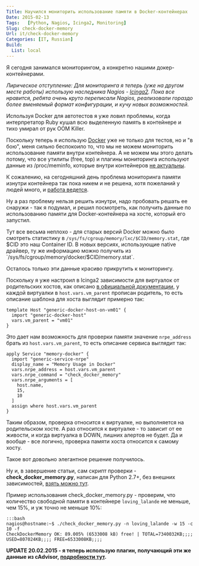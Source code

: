 ```yaml
---
Title: Научился мониторить использование памяти в Docker-контейнерах
Date: 2015-02-13
Tags:   [Python, Nagios, Icinga2, Monitoring]
Slug: check-docker-memory
Url: it/check-docker-memory
Categories: [IT, Russian]
Build:
  List: local
---
```


Я сегодня занимался мониторингом, а конкретно нашими докер-контейнерами.

*Лирическое отступление:
Для мониторинга я теперь (уже на другом месте работы) использую
наследника Nagios - [Icinga2](https://www.icinga.org/icinga/icinga-2/).
Пока все нравится, ребята очень круто переписали Nagios, реализовали гораздо
более вменяемый формат конфигурации, и кучу новых возможностей.*

Используя Docker для автотестов я уже ловил проблемы, когда интерпретатор Ruby
кушал всю выделенную память в контейнере и тихо умирал от рук OOM Killer.

Поскольку теперь я использую [Docker](http://docker.io) уже не только для тестов,
но и "в бою", меня сильно беспокоило то, что мы не можем мониторить
использование памяти внутри контейнера.
А не можем мы этого делать потому, что все утилиты (free, top) и плагины мониторинга
используют данные из /proc/meminfo, которые внутри контейнеров
[не актуальны](http://fabiokung.com/2014/03/13/memory-inside-linux-containers/).

К сожалению, на сегодняшний день проблема мониторинга памяти изнутри контейнера
так пока никем и не решена, хотя пожеланий у людей много, и [работа ведется](https://github.com/docker/docker/issues/8427).

Ну а раз проблему нельзя решить изнутри, надо пробовать решать ее снаружи - так я подумал,
и решил посмотреть, как получить данные по использованию памяти для Docker-контейнера на хосте, который его запустил.

Тут все весьма неплохо - для старых версий Docker можно было смотреть статистику
в `/sys/fs/cgroup/memory/lxc/$CID/memory.stat`, где $CID это наш Container ID.
В новых версиях, использующие native драйвер, ту же информацию можно получить из
`/sys/fs/cgroup/memory/docker/$CID/memory.stat`.

Осталось только эти данные красиво прикрутить к мониторингу.

Поскольку я уже настроил в Icinga2 зависимости для виртуалок от родительских хостов,
как описано [в официальной документации](http://docs.icinga.org/icinga2/latest/doc/module/icinga2/chapter/monitoring-basics#dependencies),
у каждой виртуалки в `host.vars.vm_parent` прописан родитель, то есть
описание шаблона для хоста выглядит примерно так:

    template Host "generic-docker-host-on-vm01" {
      import "generic-docker-host"
      vars.vm_parent = "vm01"
    }

Это дает нам возможность для проверки памяти значение `nrpe_address` брать
из `host.vars.vm_parent`, то есть описание сервиса выглядит так:

    apply Service "memory-docker" {
      import "generic-service-nrpe"
      display_name = "Memory Usage in Docker"
      vars.nrpe_address = host.vars.vm_parent
      vars.nrpe_command = "check_docker_memory"
      vars.nrpe_arguments = [
        host.name,
        15,
        10
      ]
      assign where host.vars.vm_parent
    }

Таким образом, проверка относится к виртуалке, но выполняется
на родительском хосте. А раз относится к виртуалке - то зависит от ее живости, и когда виртуалка в DOWN, лишних алертов не будет. Да и вообще - все логично, проверка памяти хоста относится к самому хосту.

Такое вот довольно элегантное решение получилось.

Ну и, в завершение статьи, сам скрипт проверки - **check_docker_memory.py**, написан для Python 2.7+, без внешних зависимостей,
[взять можно тут](https://github.com/abulimov/utils/blob/master/nagios/check_docker_memory.py).

Пример использования check_docker_memory.py - проверим, что количество свободной памяти в контейнере
`loving_lalande` не меньше, чем 15%, и уж точно не меньше 10%:

    :::bash
    nagios@hostname:~$ ./check_docker_memory.py -n loving_lalande -w 15 -c 10 -f
    CheckDockerMemory OK: 89.005% (6533008 kB) free! | TOTAL=7340032KB;;;; USED=807024KB;;;; FREE=6533008KB;;;;

**UPDATE 20.02.2015 - я теперь использую плагин, получающий эти же данные из cAdvisor, [подробности тут](/it/check-cadvisor).**
